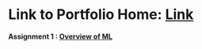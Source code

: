 # Link to Portfolio Home: [Link](https://coltonxan.github.io/Class_Portfolio/)    
**Assignment 1 : [Overview of ML](https://coltonxan.github.io/Class_Portfolio/demo/2023/01/27/first-post.html)**        
